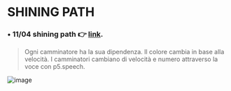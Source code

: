 # SHINING PATH
### **• 11/04 shining path** 👉 [link](https://editor.p5js.org/cllomatt24/sketches/hybooOBtf).
> Ogni camminatore ha la sua dipendenza. Il colore cambia in base alla velocità. I camminatori cambiano di velocità e numero attraverso la voce con p5.speech.

![image](https://user-images.githubusercontent.com/101120757/162706141-9ee7ccfc-3deb-435d-b4df-5ab945762c6d.png)
